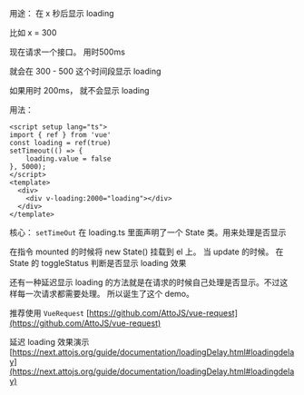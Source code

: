 用途： 在 x 秒后显示 loading

比如 x = 300

现在请求一个接口。 用时500ms

就会在 300 - 500 这个时间段显示 loading

如果用时 200ms， 就不会显示 loading

用法：
```vue
<script setup lang="ts">
import { ref } from 'vue'
const loading = ref(true)
setTimeout(() => {
    loading.value = false
}, 5000);
</script>
<template>
  <div>
    <div v-loading:2000="loading"></div>
  </div>
</template>
```

核心： `setTimeOut`
在 loading.ts 里面声明了一个 State 类。用来处理是否显示

在指令 mounted 的时候将 new State() 挂载到 el 上。
当 update 的时候。 在 State 的 toggleStatus 判断是否显示 loading 效果


还有一种延迟显示 loading 的方法就是在请求的时候自己处理是否显示。不过这样每一次请求都需要处理。 所以诞生了这个 demo。

推荐使用 `VueRequest` [https://github.com/AttoJS/vue-request](https://github.com/AttoJS/vue-request)

延迟 loading 效果演示 [https://next.attojs.org/guide/documentation/loadingDelay.html#loadingdelay](https://next.attojs.org/guide/documentation/loadingDelay.html#loadingdelay)
